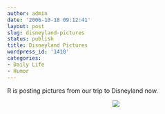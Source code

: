 ```yaml
---
author: admin
date: '2006-10-18 09:12:41'
layout: post
slug: disneyland-pictures
status: publish
title: Disneyland Pictures
wordpress_id: '1410'
categories:
- Daily Life
- Humor
---
```

R is posting pictures from our trip to Disneyland now.
<p align="center"><a href="http://www.flickr.com/photos/rerlin/273122535/in/photostream/"><img src="http://static.flickr.com/97/273122535_310fba2508.jpg?v=0" /></a></p>
